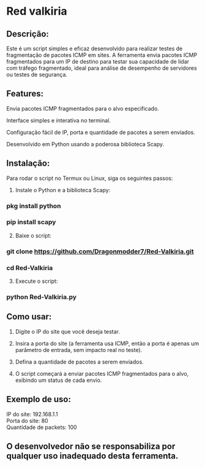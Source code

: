 # Red valkiria 

## Descrição:
Este é um script simples e eficaz desenvolvido para realizar testes de fragmentação de pacotes ICMP em sites. A ferramenta envia pacotes ICMP fragmentados para um IP de destino para testar sua capacidade de lidar com tráfego fragmentado, ideal para análise de desempenho de servidores ou testes de segurança.

## Features:

Envia pacotes ICMP fragmentados para o alvo especificado.

Interface simples e interativa no terminal.

Configuração fácil de IP, porta e quantidade de pacotes a serem enviados.

Desenvolvido em Python usando a poderosa biblioteca Scapy.


## Instalação:
Para rodar o script no Termux ou Linux, siga os seguintes passos:

1. Instale o Python e a biblioteca Scapy:

### pkg install python
### pip install scapy


2. Baixe o script:

### git clone https://github.com/Dragonmodder7/Red-Valkiria.git
### cd Red-Valkiria


3. Execute o script:

### python Red-Valkiria.py



## Como usar:

1. Digite o IP do site que você deseja testar.


2. Insira a porta do site (a ferramenta usa ICMP, então a porta é apenas um parâmetro de entrada, sem impacto real no teste).


3. Defina a quantidade de pacotes a serem enviados.


4. O script começará a enviar pacotes ICMP fragmentados para o alvo, exibindo um status de cada envio.



## Exemplo de uso:

IP do site: 192.168.1.1  
Porta do site: 80  
Quantidade de packets: 100

## O desenvolvedor não se responsabiliza por qualquer uso inadequado desta ferramenta.
